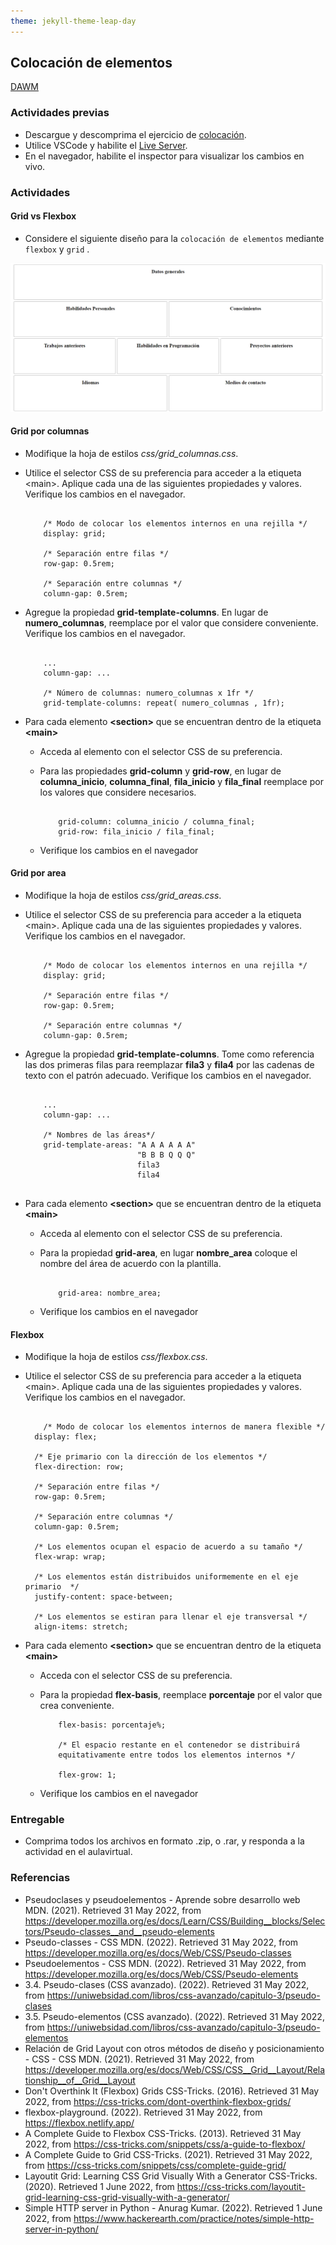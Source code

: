 ```yaml
---
theme: jekyll-theme-leap-day
---
```


## Colocación de elementos

[DAWM](/DAWM/)

### Actividades previas

* Descargue y descomprima el ejercicio de [colocación](/DAWM/ejercicios/colocacion.zip). 
* Utilice VSCode y habilite el [Live Server](https://www.geeksforgeeks.org/how-to-enable-live-server-on-visual-studio-code/).
* En el navegador, habilite el inspector para visualizar los cambios en vivo.

### Actividades

#### Grid vs Flexbox

* Considere el siguiente diseño para la `colocación de elementos` mediante `flexbox` y `grid` .

<img src="imagenes/diseno.png" alt="diseño">

#### Grid por columnas 

* Modifique la hoja de estilos _css/grid_columnas.css_.
* Utilice el selector CSS de su preferencia para acceder a la etiqueta &lt;main&gt;. Aplique cada una de las siguientes propiedades y valores. Verifique los cambios en el navegador.

	```

		/* Modo de colocar los elementos internos en una rejilla */
		display: grid; 

		/* Separación entre filas */
		row-gap: 0.5rem; 

		/* Separación entre columnas */
		column-gap: 0.5rem; 

	```

* Agregue la propiedad **grid-template-columns**. En lugar de **numero_columnas**, reemplace por el valor que considere conveniente. Verifique los cambios en el navegador.

	```

		...
		column-gap: ... 

		/* Número de columnas: numero_columnas x 1fr */
		grid-template-columns: repeat( numero_columnas , 1fr); 

	```

* Para cada elemento **&lt;section&gt;** que se encuentran dentro de la etiqueta **&lt;main&gt;**
	+ Acceda al elemento con el selector CSS de su preferencia. 
	+ Para las propiedades **grid-column** y **grid-row**, en lugar de **columna_inicio**, **columna_final**, **fila_inicio** y **fila_final** reemplace por los valores que considere necesarios.
	
		```

			grid-column: columna_inicio / columna_final;
			grid-row: fila_inicio / fila_final;

		```
    + Verifique los cambios en el navegador

#### Grid por area

* Modifique la hoja de estilos _css/grid_areas.css_.
* Utilice el selector CSS de su preferencia para acceder a la etiqueta &lt;main&gt;. Aplique cada una de las siguientes propiedades y valores. Verifique los cambios en el navegador.

	```

		/* Modo de colocar los elementos internos en una rejilla */
		display: grid; 

		/* Separación entre filas */
		row-gap: 0.5rem; 

		/* Separación entre columnas */
		column-gap: 0.5rem; 

	```

* Agregue la propiedad **grid-template-columns**. Tome como referencia las dos primeras filas para reemplazar **fila3** y **fila4** por las cadenas de texto con el patrón adecuado.  Verifique los cambios en el navegador.

	```

		...
		column-gap: ... 

		/* Nombres de las áreas*/
		grid-template-areas: "A A A A A A"
	                         "B B B Q Q Q"
	                         fila3
	                         fila4
	                         

	```

* Para cada elemento **&lt;section&gt;** que se encuentran dentro de la etiqueta **&lt;main&gt;**
	+ Acceda al elemento con el selector CSS de su preferencia. 
	+ Para la propiedad **grid-area**, en lugar **nombre_area** coloque el nombre del área de acuerdo con la plantilla.
	
		```

			grid-area: nombre_area;

		```
	+ Verifique los cambios en el navegador


#### Flexbox

* Modifique la hoja de estilos _css/flexbox.css_.
* Utilice el selector CSS de su preferencia para acceder a la etiqueta &lt;main&gt;. Aplique cada una de las siguientes propiedades y valores. Verifique los cambios en el navegador.

	```

		/* Modo de colocar los elementos internos de manera flexible */
	  display: flex; 

	  /* Eje primario con la dirección de los elementos */
	  flex-direction: row;

	  /* Separación entre filas */
	  row-gap: 0.5rem; 

	  /* Separación entre columnas */
	  column-gap: 0.5rem; 

	  /* Los elementos ocupan el espacio de acuerdo a su tamaño */
	  flex-wrap: wrap;

	  /* Los elementos están distribuidos uniformemente en el eje primario  */
	  justify-content: space-between;

	  /* Los elementos se estiran para llenar el eje transversal */
	  align-items: stretch;

	```

* Para cada elemento **&lt;section&gt;** que se encuentran dentro de la etiqueta **&lt;main&gt;**
	+ Acceda con el selector CSS de su preferencia. 
	+ Para la propiedad **flex-basis**, reemplace **porcentaje** por el valor que crea conveniente. 
	
		```
			flex-basis: porcentaje%;

			/* El espacio restante en el contenedor se distribuirá 
			equitativamente entre todos los elementos internos */
			
			flex-grow: 1;
		```

    + Verifique los cambios en el navegador

### Entregable

* Comprima todos los archivos en formato .zip, o .rar, y responda a la actividad en el aulavirtual.

### Referencias

* Pseudoclases y pseudoelementos - Aprende sobre desarrollo web MDN. (2021). Retrieved 31 May 2022, from https://developer.mozilla.org/es/docs/Learn/CSS/Building__blocks/Selectors/Pseudo-classes__and__pseudo-elements
* Pseudo-classes - CSS MDN. (2022). Retrieved 31 May 2022, from https://developer.mozilla.org/es/docs/Web/CSS/Pseudo-classes
* Pseudoelementos - CSS MDN. (2022). Retrieved 31 May 2022, from https://developer.mozilla.org/es/docs/Web/CSS/Pseudo-elements
* 3.4. Pseudo-clases (CSS avanzado). (2022). Retrieved 31 May 2022, from https://uniwebsidad.com/libros/css-avanzado/capitulo-3/pseudo-clases
* 3.5. Pseudo-elementos (CSS avanzado). (2022). Retrieved 31 May 2022, from https://uniwebsidad.com/libros/css-avanzado/capitulo-3/pseudo-elementos
* Relación de Grid Layout con otros métodos de diseño y posicionamiento - CSS - CSS MDN. (2021). Retrieved 31 May 2022, from https://developer.mozilla.org/es/docs/Web/CSS/CSS__Grid__Layout/Relationship__of__Grid__Layout
* Don't Overthink It (Flexbox) Grids  CSS-Tricks. (2016). Retrieved 31 May 2022, from https://css-tricks.com/dont-overthink-flexbox-grids/
* flexbox-playground. (2022). Retrieved 31 May 2022, from https://flexbox.netlify.app/
* A Complete Guide to Flexbox  CSS-Tricks. (2013). Retrieved 31 May 2022, from https://css-tricks.com/snippets/css/a-guide-to-flexbox/
* A Complete Guide to Grid CSS-Tricks. (2021). Retrieved 31 May 2022, from https://css-tricks.com/snippets/css/complete-guide-grid/
* Layoutit Grid: Learning CSS Grid Visually With a Generator CSS-Tricks. (2020). Retrieved 1 June 2022, from https://css-tricks.com/layoutit-grid-learning-css-grid-visually-with-a-generator/
* Simple HTTP server in Python - Anurag Kumar. (2022). Retrieved 1 June 2022, from https://www.hackerearth.com/practice/notes/simple-http-server-in-python/